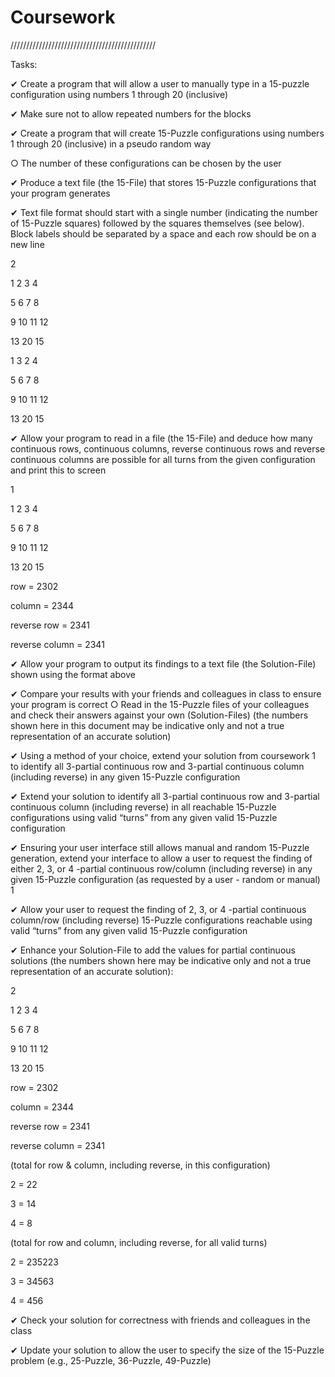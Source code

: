 # Coursework

//////////////////////////////////////////////

Tasks:

✔ Create a program that will allow a user to manually type in a 15-puzzle configuration
using numbers 1 through 20 (inclusive)
 
✔ Make sure not to allow repeated numbers for the blocks

✔ Create a program that will create 15-Puzzle configurations using numbers 1 through 20
(inclusive) in a pseudo random way
  
  ○ The number of these configurations can be chosen by the user

✔ Produce a text file (the 15-File) that stores 15-Puzzle configurations that your program
generates

  ✔ Text file format should start with a single number (indicating the number of
15-Puzzle squares) followed by the squares themselves (see below). Block
labels should be separated by a space and each row should be on a new line

2

1 2 3 4

5 6 7 8

9 10 11 12

13 20 15

1 3 2 4

5 6 7 8

9 10 11 12

13 20 15

✔ Allow your program to read in a file (the 15-File) and deduce how many continuous rows,
continuous columns, reverse continuous rows and reverse continuous columns are
possible for all turns from the given configuration and print this to screen

1

1 2 3 4

5 6 7 8

9 10 11 12

13 20 15

row = 2302

column = 2344

reverse row = 2341

reverse column = 2341

✔ Allow your program to output its findings to a text file (the Solution-File) shown using the
format above

✔ Compare your results with your friends and colleagues in class to ensure your program
is correct
○ Read in the 15-Puzzle files of your colleagues and check their answers against
your own (Solution-Files) (the numbers shown here in this document may be
indicative only and not a true representation of an accurate solution)

✔ Using a method of your choice, extend your solution from coursework 1 to identify all
3-partial continuous row and 3-partial continuous column (including reverse) in any given
15-Puzzle configuration

✔ Extend your solution to identify all 3-partial continuous row and 3-partial continuous
column (including reverse) in all reachable 15-Puzzle configurations using valid “turns”
from any given valid 15-Puzzle configuration

✔ Ensuring your user interface still allows manual and random 15-Puzzle generation,
extend your interface to allow a user to request the finding of either 2, 3, or 4 -partial
continuous row/column (including reverse) in any given 15-Puzzle configuration (as
requested by a user - random or manual)
1

✔ Allow your user to request the finding of 2, 3, or 4 -partial continuous column/row
(including reverse) 15-Puzzle configurations reachable using valid “turns” from any given
valid 15-Puzzle configuration

✔ Enhance your Solution-File to add the values for partial continuous solutions (the
numbers shown here may be indicative only and not a true representation of an accurate
solution):

2

1 2 3 4

5 6 7 8

9 10 11 12

13 20 15

row = 2302

column = 2344

reverse row = 2341

reverse column = 2341

(total for row & column, including reverse, in this configuration)

2 = 22

3 = 14

4 = 8

(total for row and column, including reverse, for all valid turns)

2 = 235223

3 = 34563

4 = 456

✔ Check your solution for correctness with friends and colleagues in the class

✔ Update your solution to allow the user to specify the size of the 15-Puzzle problem (e.g.,
25-Puzzle, 36-Puzzle, 49-Puzzle)
